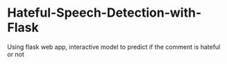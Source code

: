 # Hateful-Speech-Detection-with-Flask
Using flask web app, interactive model to predict if the comment is hateful or not
